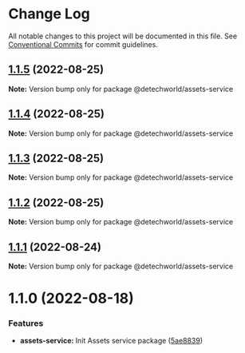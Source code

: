 # Change Log

All notable changes to this project will be documented in this file.
See [Conventional Commits](https://conventionalcommits.org) for commit guidelines.

## [1.1.5](https://github.com/detechworld/tto-packages/compare/@detechworld/assets-service@1.1.4...@detechworld/assets-service@1.1.5) (2022-08-25)

**Note:** Version bump only for package @detechworld/assets-service





## [1.1.4](https://github.com/detechworld/tto-packages/compare/@detechworld/assets-service@1.1.3...@detechworld/assets-service@1.1.4) (2022-08-25)

**Note:** Version bump only for package @detechworld/assets-service





## [1.1.3](https://github.com/detechworld/tto-packages/compare/@detechworld/assets-service@1.1.2...@detechworld/assets-service@1.1.3) (2022-08-25)

**Note:** Version bump only for package @detechworld/assets-service





## [1.1.2](https://github.com/detechworld/tto-packages/compare/@detechworld/assets-service@1.1.1...@detechworld/assets-service@1.1.2) (2022-08-25)

**Note:** Version bump only for package @detechworld/assets-service





## [1.1.1](https://github.com/detechworld/tto-packages/compare/@detechworld/assets-service@1.1.0...@detechworld/assets-service@1.1.1) (2022-08-24)

**Note:** Version bump only for package @detechworld/assets-service





# 1.1.0 (2022-08-18)


### Features

* **assets-service:** Init Assets service package ([5ae8839](https://github.com/detechworld/tto-packages/commit/5ae88393047858438e92c5d3cfde683134059db8))
